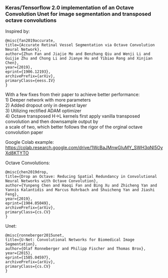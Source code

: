 ### Keras/Tensorflow 2.0 implementation of an Octave Convolution Unet for image segmentation and transposed octave convolutions

Inspired by:

    @misc{fan2019accurate,
    title={Accurate Retinal Vessel Segmentation via Octave Convolution Neural Network},
    author={Zhun Fan and Jiajie Mo and Benzhang Qiu and Wenji Li and Guijie Zhu and Chong Li and Jianye Hu and Yibiao Rong and Xinjian Chen},
    year={2019},
    eprint={1906.12193},
    archivePrefix={arXiv},
    primaryClass={eess.IV}
    }


With a few fixes from their paper to achieve better performance:  
    1) Deeper network with more parameters    
    2) Added dropout only in deepest layer  
    3) Utilizing rectified ADAM optimizer  
    4) Octave transposed H→L kernels first apply vanilla transposed convolution and then downsample output by   
    a scale of two, which better follows the rigor of the orginal octave convolution paper   

Google Colab example: https://colab.research.google.com/drive/1WcBaJMnwGIuMY_SWH3qNI5OyXd8KTYTO
    
Octave Convolutions:

    @misc{chen2019drop,
    title={Drop an Octave: Reducing Spatial Redundancy in Convolutional Neural Networks with Octave Convolution},
    author={Yunpeng Chen and Haoqi Fan and Bing Xu and Zhicheng Yan and Yannis Kalantidis and Marcus Rohrbach and Shuicheng Yan and Jiashi Feng},
    year={2019},
    eprint={1904.05049},
    archivePrefix={arXiv},
    primaryClass={cs.CV}
    }
    
Unet:

    @misc{ronneberger2015unet,
    title={U-Net: Convolutional Networks for Biomedical Image Segmentation},
    author={Olaf Ronneberger and Philipp Fischer and Thomas Brox},
    year={2015},
    eprint={1505.04597},
    archivePrefix={arXiv},
    primaryClass={cs.CV}
    }
